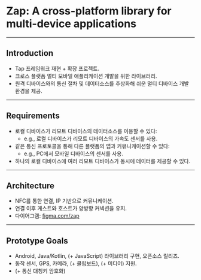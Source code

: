 # Zap: A cross-platform library for multi-device applications

---

## Introduction

- Tap 프레임워크 재현 + 확장 프로젝트.
- 크로스 플랫폼 멀티 모바일 애플리케이션 개발을 위한 라이브러리.
- 원격 디바이스와의 통신 절차 및 데이터소스를 추상화해 쉬운 멀티 디바이스 개발 환경을 제공.

---

## Requirements

- 로컬 디바이스가 리모트 디바이스의 데이터소스를 이용할 수 있다:
  - e.g., 로컬 디바이스가 리모트 디바이스의 가속도 센서를 사용.
- 같은 통신 프로토콜을 통해 다른 플랫폼의 앱과 커뮤니케이션할 수 있다:
  - e.g., PC에서 모바일 디바이스의 센서를 사용.
- 하나의 로컬 디바이스에 여러 리모트 디바이스가 동시에 데이터를 제공할 수 있다.

---

## Architecture

- NFC를 통한 연결, IP 기반으로 커뮤니케이션.
- 연결 이후 게스트와 호스트가 양방향 커넥션을 유지.
- 다이어그램: [figma.com/zap](https://www.figma.com/file/OOhAq7N2JbBQOCUWz73jA2/Zap?type=architecture)

---

## Prototype Goals

- Android, Java/Kotlin, (+ JavaScript) 라이브러리 구현, 오픈소스 릴리즈.
- 동작 센서, GPS, 카메라, (+ 클립보드), (+ 미디어) 지원.
- (+ 통신 대칭키 암호화)
